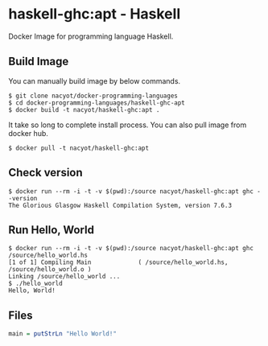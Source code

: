 # haskell-ghc:apt - Haskell

Docker Image for programming language Haskell.

## Build Image

You can manually build image by below commands.

```
$ git clone nacyot/docker-programming-languages
$ cd docker-programming-languages/haskell-ghc-apt
$ docker build -t nacyot/haskell-ghc:apt .
```

It take so long to complete install process. You can also pull image from docker hub.

```
$ docker pull -t nacyot/haskell-ghc:apt
```

## Check version

```
$ docker run --rm -i -t -v $(pwd):/source nacyot/haskell-ghc:apt ghc --version
The Glorious Glasgow Haskell Compilation System, version 7.6.3
```

## Run Hello, World

```
$ docker run --rm -i -t -v $(pwd):/source nacyot/haskell-ghc:apt ghc /source/hello_world.hs
[1 of 1] Compiling Main             ( /source/hello_world.hs, /source/hello_world.o )
Linking /source/hello_world ...
$ ./hello_world
Hello, World!
```

## Files

```haskell
main = putStrLn "Hello World!"
```

